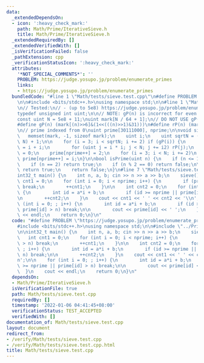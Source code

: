 ```yaml
---
data:
  _extendedDependsOn:
  - icon: ':heavy_check_mark:'
    path: Math/Prime/IterativeSieve.h
    title: Math/Prime/IterativeSieve.h
  _extendedRequiredBy: []
  _extendedVerifiedWith: []
  _isVerificationFailed: false
  _pathExtension: cpp
  _verificationStatusIcon: ':heavy_check_mark:'
  attributes:
    '*NOT_SPECIAL_COMMENTS*': ''
    PROBLEM: https://judge.yosupo.jp/problem/enumerate_primes
    links:
    - https://judge.yosupo.jp/problem/enumerate_primes
  bundledCode: "#line 1 \"Math/tests/sieve.test.cpp\"\n#define PROBLEM \"https://judge.yosupo.jp/problem/enumerate_primes\"\
    \n\n#include <bits/stdc++.h>\nusing namespace std;\n\n#line 1 \"Math/Prime/IterativeSieve.h\"\
    \n// Tested:\n// - (up to 5e8) https://judge.yosupo.jp/problem/enumerate_primes\n\
    typedef unsigned int uint;\n\n// NOTE: gP(n) is incorrect for even values of n\n\
    const uint N = 5e8 + 11;\nuint mark[N / 64 + 1];\n// DO NOT USE gP(n) directly.\n\
    #define gP(n) (mark[(n)>>6]&(1<<(((n)>>1)&31)))\n#define rP(n) (mark[(n)>>6]&=~(1<<(((n)>>1)&31)))\n\
    \n// prime indexed from 0\nuint prime[30111000], nprime;\n\nvoid sieve() {\n \
    \   memset(mark, -1, sizeof mark);\n    uint i;\n    uint sqrtN = (uint)sqrt((double)\
    \ N) + 1;\n\n    for (i = 3; i < sqrtN; i += 2) if (gP(i)) {\n        uint i2\
    \ = i + i;\n        for (uint j = i * i; j < N; j += i2) rP(j);\n    }\n    nprime\
    \ = 0;\n    prime[nprime++] = 2;\n    for (i = 3; i < N; i += 2)\n        if (gP(i))\
    \ prime[nprime++] = i;\n}\n\nbool isPrime(uint n) {\n    if (n <= 1) return false;\n\
    \    if (n == 2) return true;\n    if (n % 2 == 0) return false;\n\n    if (gP(n))\
    \ return true;\n    return false;\n}\n#line 7 \"Math/tests/sieve.test.cpp\"\n\n\
    int32_t main() {\n    int n, a, b; cin >> n >> a >> b;\n    sieve();\n\n    int\
    \ cnt1 = 0;\n    for (int i = 0; i < nprime; i++) {\n        if (prime[i] > n)\
    \ break;\n        ++cnt1;\n    }\n\n    int cnt2 = 0;\n    for (int i = 0; ; i++)\
    \ {\n        int id = a*i + b;\n        if (id >= nprime || prime[id] > n) break;\n\
    \n        ++cnt2;\n    }\n    cout << cnt1 << ' ' << cnt2 << '\\n';\n\n    for\
    \ (int i = 0; ; i++) {\n        int id = a*i + b;\n        if (id >= nprime ||\
    \ prime[id] > n) break;\n\n        cout << prime[id] << ' ';\n    }\n    cout\
    \ << endl;\n    return 0;\n}\n"
  code: "#define PROBLEM \"https://judge.yosupo.jp/problem/enumerate_primes\"\n\n\
    #include <bits/stdc++.h>\nusing namespace std;\n\n#include \"../Prime/IterativeSieve.h\"\
    \n\nint32_t main() {\n    int n, a, b; cin >> n >> a >> b;\n    sieve();\n\n \
    \   int cnt1 = 0;\n    for (int i = 0; i < nprime; i++) {\n        if (prime[i]\
    \ > n) break;\n        ++cnt1;\n    }\n\n    int cnt2 = 0;\n    for (int i = 0;\
    \ ; i++) {\n        int id = a*i + b;\n        if (id >= nprime || prime[id] >\
    \ n) break;\n\n        ++cnt2;\n    }\n    cout << cnt1 << ' ' << cnt2 << '\\\
    n';\n\n    for (int i = 0; ; i++) {\n        int id = a*i + b;\n        if (id\
    \ >= nprime || prime[id] > n) break;\n\n        cout << prime[id] << ' ';\n  \
    \  }\n    cout << endl;\n    return 0;\n}\n"
  dependsOn:
  - Math/Prime/IterativeSieve.h
  isVerificationFile: true
  path: Math/tests/sieve.test.cpp
  requiredBy: []
  timestamp: '2022-01-06 04:41:45+08:00'
  verificationStatus: TEST_ACCEPTED
  verifiedWith: []
documentation_of: Math/tests/sieve.test.cpp
layout: document
redirect_from:
- /verify/Math/tests/sieve.test.cpp
- /verify/Math/tests/sieve.test.cpp.html
title: Math/tests/sieve.test.cpp
---
```

